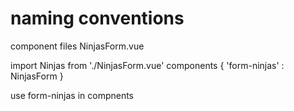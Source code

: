 # naming conventions

component files
  NinjasForm.vue


import Ninjas from './NinjasForm.vue'
components {
  'form-ninjas' : NinjasForm
}

use form-ninjas in compnents